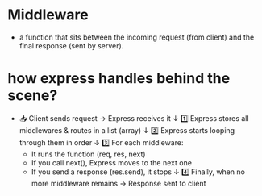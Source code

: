 # Middleware
- a function that sits between the incoming request (from client) and the final response (sent by server).

# how express handles behind the scene?

- 📥 Client sends request → Express receives it
 ↓
1️⃣ Express stores all middlewares & routes in a list (array)
 ↓
2️⃣ Express starts looping through them in order
 ↓
3️⃣ For each middleware:
     - It runs the function (req, res, next)
     - If you call next(), Express moves to the next one
     - If you send a response (res.send), it stops
 ↓
4️⃣ Finally, when no more middleware remains → Response sent to client

